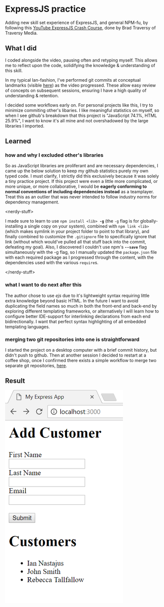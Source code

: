 # ExpressJS practice

Adding new skill set experience of ExpressJS, and general NPM-fu, by following this  [YouTube ExpressJS Crash Course]( https://www.youtube.com/watch?v=gnsO8-xJ8rs), done by Brad Traversy of Traversy Media. 


## What I did

I coded alongside the video, pausing often and retyping myself. This allows me to reflect upon the code, solidifying the knowledge & understanding of this skill.

In my typical Ian-fashion, I've performed git commits at conceptual landmarks (visible [here](https://github.com/nastajus/LearnExpressCrash/commits/master)) as the video progressed. These allow easy review of concepts on subsequent sessions, ensuring I have a high quality of understanding & retention. 

I decided some workflows early on. For personal projects like this, I try to minimize commiting other's libaries. I like meaningful statistics on myself, so when I see github's breakdown that this project is "JavaScript 74.1%,  HTML 25.9%", I want to know it's all mine and not overshadowed by the large libraries I imported. 


## Learned 

### how and why I excluded other's libraries

So as JavaScript libraries are proliferant and are necessary dependencies, I came up the below solution to keep my github statistics purely my own typed code. I must clarify, I strictly did this exclusively because it was solely a tiny practice project. If this project were even a little more complicated, or more unique, or more collaborative, I would be **eagerly conforming to normal conventions of including dependencies instead** as a teamplayer. Treat this as an outlier that was never intended to follow industry norms for dependency management. 

\<nerdy-stuff\>

I made sure to learn to use `npm install <lib> `**`-g`** (the `-g` flag is for globally-installing a single copy on your system), combined with `npm link <lib>` (which makes symlink in your project folder to point to that library), and finally combined to customize the `.gitignore` file to specifically ignore that link (without which would've pulled all that stuff back into the commit, defeating my goal). Also, I discovered I couldn't use npm's **`--save`** flag simultaneously with the -g flag, so I manually updated the `package.json` file with each required package as I progressed through the content, with the dependencies used with the various `require`s.

\</nerdy-stuff\>


### what I want to do next after this

The author chose to use *ejs* due to it's lightweight syntax requiring little extra knowledge beyond basic HTML. In the future I want to avoid duplicating the field names so much in both the front-end and back-end by exploring different templating frameworks, or alternatively I will learn how to configure better IDE-support for interlinking declarations from each end bidirectionally. I want that perfect syntax highlighting of all embedded templating languages.


### merging two git repositories into one is straightforward

I started the project on a desktop computer with a brief commit history, but didn't push to github. Then at another session I decided to restart at a coffee shop, once I confirmed there exists a simple workflow to merge two separate git repositories, [here](https://stackoverflow.com/a/10548919). 


 ## Result

 ![Image of form](https://github.com/nastajus/LearnExpressCrash/raw/master/readme/Capture.PNG "Image of form")
